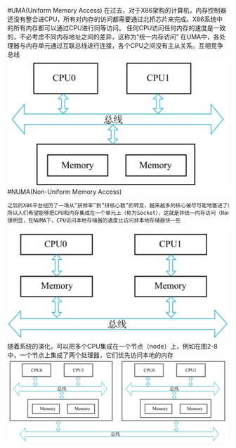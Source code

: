 #UMA(Uniform Memory Access)
在过去，对于X86架构的计算机，内存控制器还没有整合进CPU，所有对内存的访问都需要通过北桥芯片来完成。X86系统中的所有内存都可以通过CPU进行同等访问。
任何CPU访问任何内存的速度是一致的，不必考虑不同内存地址之间的差异，这称为“统一内存访问”
在UMA中，各处理器与内存单元通过互联总线进行连接，各个CPU之间没有主从关系。互相竞争总线
![](.z_cpu_NUMA_images/ef749783.png)
#NUMA(Non-Uniform Memory Access)
```asp
之后的X86平台经历了一场从“拼频率”到“拼核心数”的转变，越来越多的核心被尽可能地塞进了同一块芯片上，各个核心对于内存带宽的争抢访问成为瓶颈，
所以人们希望能够把CPU和内存集成在一个单元上（称为Socket），这就是非统一内存访问（Non-Uniform Memory Access, NUMA)。
很明显，在NUMA下，CPU访问本地存储器的速度比访问非本地存储器快一些
```
![](.z_cpu_NUMA_images/867ebbcc.png)
随着系统的演化，可以把多个CPU集成在一个节点（node）上，例如在图2-8中，一个节点上集成了两个处理器，它们优先访问本地的内存
![](.z_cpu_NUMA_images/1db65782.png)
